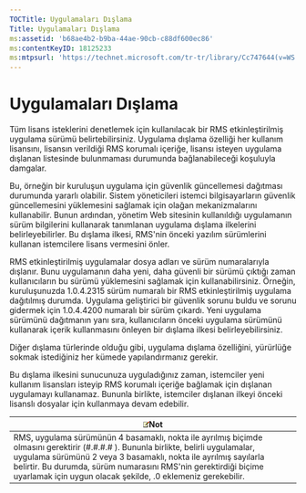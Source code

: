 ```yaml
---
TOCTitle: Uygulamaları Dışlama
Title: Uygulamaları Dışlama
ms:assetid: 'b68ae4b2-b9ba-44ae-90cb-c88df600ec86'
ms:contentKeyID: 18125233
ms:mtpsurl: 'https://technet.microsoft.com/tr-tr/library/Cc747644(v=WS.10)'
---
```


Uygulamaları Dışlama
====================

Tüm lisans isteklerini denetlemek için kullanılacak bir RMS etkinleştirilmiş uygulama sürümü belirtebilirsiniz. Uygulama dışlama özelliği her kullanım lisansını, lisansın verildiği RMS korumalı içeriğe, lisansı isteyen uygulama dışlanan listesinde bulunmaması durumunda bağlanabileceği koşuluyla damgalar.

Bu, örneğin bir kuruluşun uygulama için güvenlik güncellemesi dağıtması durumunda yararlı olabilir. Sistem yöneticileri istemci bilgisayarların güvenlik güncellemesini yüklemesini sağlamak için olağan mekanizmalarını kullanabilir. Bunun ardından, yönetim Web sitesinin kullanıldığı uygulamanın sürüm bilgilerini kullanarak tanımlanan uygulama dışlama ilkelerini belirleyebilirler. Bu dışlama ilkesi, RMS'nin önceki yazılım sürümlerini kullanan istemcilere lisans vermesini önler.

RMS etkinleştirilmiş uygulamalar dosya adları ve sürüm numaralarıyla dışlanır. Bunu uygulamanın daha yeni, daha güvenli bir sürümü çıktığı zaman kullanıcıların bu sürümü yüklemesini sağlamak için kullanabilirsiniz. Örneğin, kuruluşunuzda 1.0.4.2315 sürüm numaralı bir RMS etkinleştirilmiş uygulama dağıtılmış durumda. Uygulama geliştirici bir güvenlik sorunu buldu ve sorunu gidermek için 1.0.4.4200 numaralı bir sürüm çıkardı. Yeni uygulama sürümünü dağıtmanın yanı sıra, kullanıcıların önceki uygulama sürümünü kullanarak içerik kullanmasını önleyen bir dışlama ilkesi belirleyebilirsiniz.

Diğer dışlama türlerinde olduğu gibi, uygulama dışlama özelliğini, yürürlüğe sokmak istediğiniz her kümede yapılandırmanız gerekir.

Bu dışlama ilkesini sunucunuza uyguladığınız zaman, istemciler yeni kullanım lisansları isteyip RMS korumalı içeriğe bağlamak için dışlanan uygulamayı kullanamaz. Bununla birlikte, istemciler dışlanan ilkeyi önceki lisanslı dosyalar için kullanmaya devam edebilir.

| ![](images/Cc747644.note(WS.10).gif)Not                                                                                                                                                                                                                                                                            |
|-------------------------------------------------------------------------------------------------------------------------------------------------------------------------------------------------------------------------------------------------------------------------------------------------------------------------------------------------|
| RMS, uygulama sürümünün 4 basamaklı, nokta ile ayrılmış biçimde olmasını gerektirir (\#.\#.\#.\# ). Bununla birlikte, belirli uygulamalar, uygulama sürümünü 2 veya 3 basamaklı, nokta ile ayrılmış sayılarla belirtir. Bu durumda, sürüm numarasını RMS'nin gerektirdiği biçime uyarlamak için uygun olacak şekilde, .0 eklemeniz gerekebilir. |
